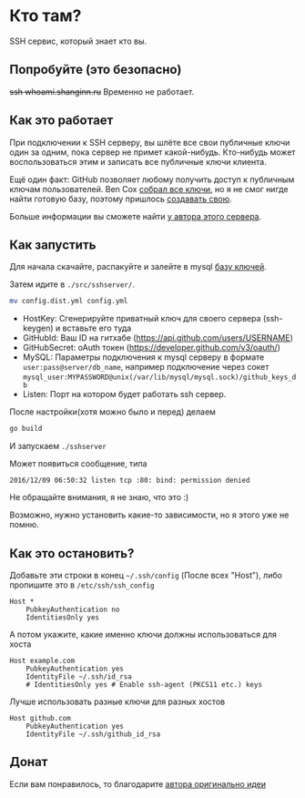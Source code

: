 # Кто там?
SSH сервис, который знает кто вы.

## Попробуйте (это безопасно)

~~ssh whoami.shanginn.ru~~
Временно не работает.

## Как это работает

При подключении к SSH серверу, вы шлёте все свои публичные ключи один за одним, пока
сервер не примет какой-нибудь. Кто-нибудь может воспользоваться этим и записать
все публичные ключи клиента.

Ещё один факт: GitHub позволяет любому получить доступ к публичным ключам пользователей.
Ben Cox [собрал все ключи](https://blog.benjojo.co.uk/post/auditing-github-users-keys), но
я не смог нигде найти готовую базу, поэтому пришлось
[создавать свою](https://github.com/shanginn/github_public_keys_database).

Больше информации вы сможете найти [у автора этого сервера](https://github.com/FiloSottile/whosthere).

## Как запустить

Для начала скачайте, распакуйте и залейте в mysql [базу ключей](https://yadi.sk/d/TjeKTLOG3E8Xgt).

Затем идите в `./src/sshserver/`.

```bash
mv config.dist.yml config.yml
```

- HostKey: Сгенерируйте приватный ключ для своего сервера (ssh-keygen) и вставьте его туда
- GitHubId: Ваш ID на гитхабе (https://api.github.com/users/USERNAME)
- GitHubSecret: oAuth токен (https://developer.github.com/v3/oauth/)
- MySQL: Параметры подключения к mysql серверу в формате `user:pass@server/db_name`,
например подключение через сокет `mysql_user:MYPASSWORD@unix(/var/lib/mysql/mysql.sock)/github_keys_db`
- Listen: Порт на котором будет работать ssh сервер.

После настройки(хотя можно было и перед) делаем

```bash
go build
```

И запускаем `./sshserver`

Может появиться сообщение, типа

```
2016/12/09 06:50:32 listen tcp :80: bind: permission denied
```

Не обращайте внимания, я не знаю, что это :)

Возможно, нужно установить какие-то зависимости, но я этого уже не помню.

## Как это остановить?

Добавьте эти строки в конец `~/.ssh/config` (После всех "Host"),
либо пропишите это в `/etc/ssh/ssh_config`

```
Host *
    PubkeyAuthentication no
    IdentitiesOnly yes
```

А потом укажите, какие именно ключи должны использоваться для хоста

```
Host example.com
    PubkeyAuthentication yes
    IdentityFile ~/.ssh/id_rsa
    # IdentitiesOnly yes # Enable ssh-agent (PKCS11 etc.) keys
```

Лучше использовать разные ключи для разных хостов

```
Host github.com
    PubkeyAuthentication yes
    IdentityFile ~/.ssh/github_id_rsa
```

## Донат

Если вам понравилось, то благодарите [автора оригинально идеи](https://github.com/FiloSottile/whosthere)
